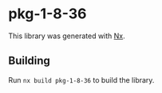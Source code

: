 # pkg-1-8-36

This library was generated with [Nx](https://nx.dev).

## Building

Run `nx build pkg-1-8-36` to build the library.
